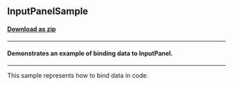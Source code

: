 ## InputPanelSample
#### [Download as zip](https://grapecity.github.io/DownGit/#/home?url=https://github.com/GrapeCity/ComponentOne-WPF-Samples/tree/master/NET_462/InputPanel/CS/InputPanelSample/InputPanelSample)
____
#### Demonstrates an example of binding data to InputPanel.
____
This sample represents how to bind data in code.
